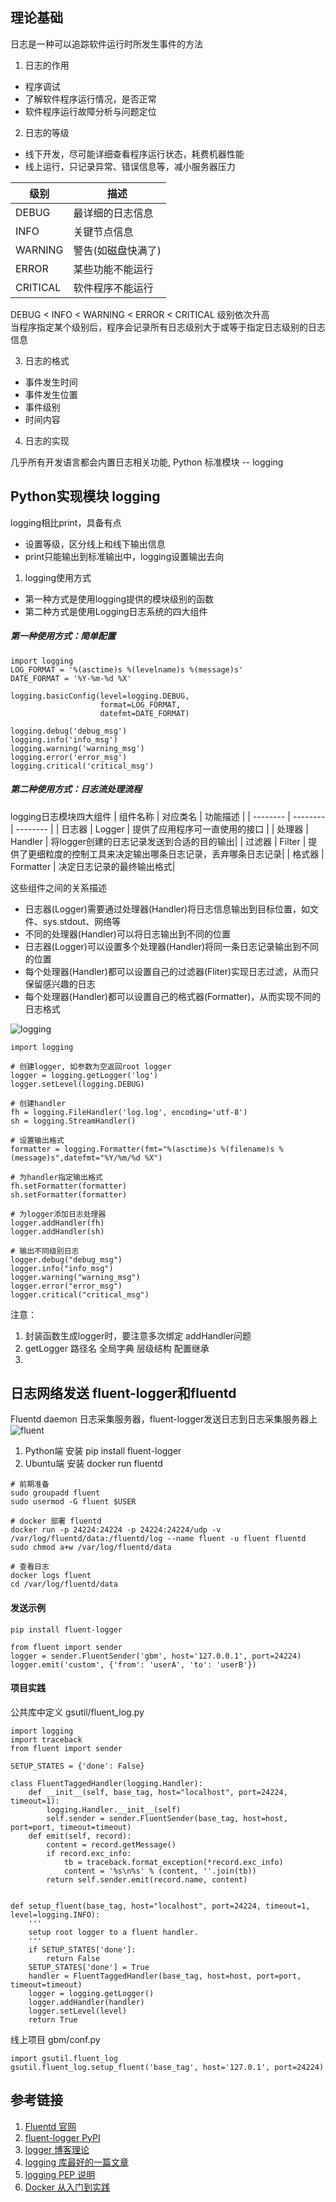 
## 理论基础
日志是一种可以追踪软件运行时所发生事件的方法
1. 日志的作用
- 程序调试  
- 了解软件程序运行情况，是否正常
- 软件程序运行故障分析与问题定位

2. 日志的等级
- 线下开发，尽可能详细查看程序运行状态，耗费机器性能
- 线上运行，只记录异常、错误信息等，减小服务器压力


| 级别      |      描述         | 
| --------  | --------          |
| DEBUG     | 最详细的日志信息  | 
| INFO      | 关键节点信息      |
| WARNING   | 警告(如磁盘快满了)|
| ERROR     | 某些功能不能运行  |
| CRITICAL  | 软件程序不能运行  |

DEBUG < INFO < WARNING < ERROR < CRITICAL 级别依次升高  
当程序指定某个级别后，程序会记录所有日志级别大于或等于指定日志级别的日志信息

3. 日志的格式
- 事件发生时间
- 事件发生位置
- 事件级别
- 时间内容

4. 日志的实现

几乎所有开发语言都会内置日志相关功能, Python 标准模块 -- logging

## Python实现模块 logging

logging相比print，具备有点
- 设置等级，区分线上和线下输出信息
- print只能输出到标准输出中，logging设置输出去向

1. logging使用方式
- 第一种方式是使用logging提供的模块级别的函数
- 第二种方式是使用Logging日志系统的四大组件

##### 第一种使用方式：简单配置
```
import logging
LOG_FORMAT = '%(asctime)s %(levelname)s %(message)s'
DATE_FORMAT = '%Y-%m-%d %X'

logging.basicConfig(level=logging.DEBUG,
                    format=LOG_FORMAT,
                    datefmt=DATE_FORMAT)

logging.debug('debug_msg')
logging.info('info_msg')
logging.warning('warning_msg')
logging.error('error_msg')
logging.critical('critical_msg')
```

##### 第二种使用方式：日志流处理流程

logging日志模块四大组件
| 组件名称 | 对应类名  | 功能描述 |
| -------- | --------  | -------- |
| 日志器   | Logger    | 提供了应用程序可一直使用的接口 |
| 处理器   | Handler   | 将logger创建的日志记录发送到合适的目的输出|
| 过滤器   | Filter    | 提供了更细粒度的控制工具来决定输出哪条日志记录，丢弃哪条日志记录|
| 格式器   | Formatter | 决定日志记录的最终输出格式|

这些组件之间的关系描述
- 日志器(Logger)需要通过处理器(Handler)将日志信息输出到目标位置，如文件、sys.stdout、网络等
- 不同的处理器(Handler)可以将日志输出到不同的位置
- 日志器(Logger)可以设置多个处理器(Handler)将同一条日志记录输出到不同的位置
- 每个处理器(Handler)都可以设置自己的过滤器(Fliter)实现日志过滤，从而只保留感兴趣的日志
- 每个处理器(Handler)都可以设置自己的格式器(Formatter)，从而实现不同的日志格式



![logging](https://github.com/ni-ning/lightning/images/delta/logging.png)

```
import logging

# 创建logger, 如参数为空返回root logger
logger = logging.getLogger('log')
logger.setLevel(logging.DEBUG)

# 创建handler
fh = logging.FileHandler('log.log', encoding='utf-8')
sh = logging.StreamHandler()

# 设置输出格式
formatter = logging.Formatter(fmt="%(asctime)s %(filename)s %(message)s",datefmt="%Y/%m/%d %X")

# 为handler指定输出格式
fh.setFormatter(formatter)
sh.setFormatter(formatter)

# 为logger添加日志处理器
logger.addHandler(fh)
logger.addHandler(sh)

# 输出不同级别日志
logger.debug("debug_msg")
logger.info("info_msg")
logger.warning("warning_msg")
logger.error("error_msg")
logger.critical("critical_msg")
```

注意：
1. 封装函数生成logger时，要注意多次绑定 addHandler问题
2. getLogger 路径名 全局字典 层级结构 配置继承
3. 

## 日志网络发送 fluent-logger和fluentd
Fluentd daemon 日志采集服务器，fluent-logger发送日志到日志采集服务器上
![fluent](https://github.com/ni-ning/lightning/images/delta/fluent.png)



1. Python端 安装 pip install fluent-logger
2. Ubuntu端 安装 docker run fluentd

```
# 前期准备
sudo groupadd fluent
sudo usermod -G fluent $USER

# docker 部署 fluentd
docker run -p 24224:24224 -p 24224:24224/udp -v /var/log/fluentd/data:/fluentd/log --name fluent -u fluent fluentd
sudo chmod a+w /var/log/fluentd/data

# 查看日志
docker logs fluent
cd /var/log/fluentd/data
```

#### 发送示例
```
pip install fluent-logger

from fluent import sender
logger = sender.FluentSender('gbm', host='127.0.0.1', port=24224)
logger.emit('custom', {'from': 'userA', 'to': 'userB'})
```

#### 项目实践

公共库中定义 gsutil/fluent_log.py

```
import logging
import traceback
from fluent import sender

SETUP_STATES = {'done': False}

class FluentTaggedHandler(logging.Handler):
    def __init__(self, base_tag, host="localhost", port=24224, timeout=1):
        logging.Handler.__init__(self)
        self.sender = sender.FluentSender(base_tag, host=host, port=port, timeout=timeout)
    def emit(self, record):
        content = record.getMessage()
        if record.exc_info:
            tb = traceback.format_exception(*record.exc_info)
            content = '%s\n%s' % (content, ''.join(tb))
        return self.sender.emit(record.name, content)


def setup_fluent(base_tag, host="localhost", port=24224, timeout=1, level=logging.INFO):
    '''
    setup root logger to a fluent handler.
    '''
    if SETUP_STATES['done']:
        return False
    SETUP_STATES['done'] = True
    handler = FluentTaggedHandler(base_tag, host=host, port=port, timeout=timeout)
    logger = logging.getLogger()
    logger.addHandler(handler)
    logger.setLevel(level)
    return True
```

线上项目 gbm/conf.py

```
import gsutil.fluent_log
gsutil.fluent_log.setup_fluent('base_tag', host='127.0.1', port=24224)
```





## 参考链接
1. [Fluentd 官网](https://www.fluentd.org/)
2. [fluent-logger PyPI](https://pypi.org/project/fluent-logger/)
3. [logger 博客理论](https://www.cnblogs.com/Nicholas0707/p/9021672.html)
4. [logging 库最好的一篇文章](https://juejin.im/post/5bc2bd3a5188255c94465d31)
4. [logging PEP 说明](https://www.python.org/dev/peps/pep-0282/)
5. [Docker 从入门到实践](https://yeasy.gitbooks.io/docker_practice/)





